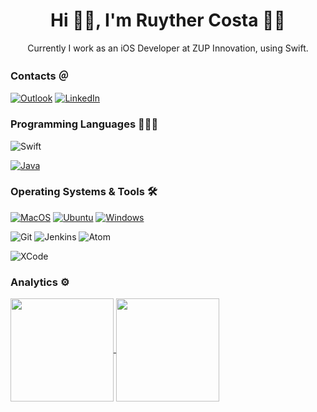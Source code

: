 
<h1 align='center'>
  Hi 🙋‍♂️, I'm Ruyther Costa 👨‍💻
</h1>

<p align='center'>
  Currently I work as an iOS Developer at ZUP Innovation, using Swift.
</p>

### Contacts ＠

[![Outlook](https://img.shields.io/badge/Microsoft_Outlook-0078D4?style=for-the-badge&logo=microsoft-outlook&logoColor=white)](mailto:ruy_fusion@hotmail.com.com)
[![LinkedIn](https://img.shields.io/badge/linkedin-%230077B5.svg?style=for-the-badge&logo=LinkedIn&logoColor=white)](https://www.linkedin.com/in/ruyther-parente-da-costa-3781136a/?locale=en_US)

### Programming Languages 👨🏻‍💻

![Swift](https://img.shields.io/badge/Swift-FA7343?style=for-the-badge&logo=swift&logoColor=white)

[![Java](https://img.shields.io/badge/-Java-%23ED8B00?style=flat&logo=java&logoColor=white)](https://www.java.com/en/)

### Operating Systems & Tools 🛠 

[![MacOS](https://img.shields.io/badge/MacOS-%23555555?style=flat&logo=macos&logoColor=white)](https://www.apple.com/macos/)
[![Ubuntu](https://img.shields.io/badge/Ubuntu-%23555555?style=flat&logo=ubuntu&logoColor=white)](https://ubuntu.com/)
[![Windows](https://img.shields.io/badge/Windows-%23555555?style=flat&logo=windows&logoColor=white)](https://www.microsoft.com/en-us/windows)

![Git](https://img.shields.io/badge/Git-F05032?style=for-the-badge&logo=git&logoColor=white)
![Jenkins](https://img.shields.io/badge/Jenkins-D24939?style=for-the-badge&logo=Jenkins&logoColor=white)
![Atom](https://img.shields.io/badge/Atom-66595C?style=for-the-badge&logo=Atom&logoColor=white)

![XCode](https://img.shields.io/badge/Xcode-007ACC?style=flat-square&logo=Xcode&logoColor=white)

### Analytics ⚙️

<p>
  <a href="https://github.com/Themakew/github-readme-stats">
    <img
      align="center"
      height="165"
      src="https://github-readme-stats.vercel.app/api?username=Themakew&count_private=true&show_icons=true&custom_title=Ruyther's%20Github%20Stats&hide=issues&theme=vision-friendly-dark"
    />
  </a>
  
  <a href="https://github.com/Themakew/github-readme-stats">
    <img
      align="center"
      height="165"
      src="https://github-readme-streak-stats.herokuapp.com/?user=Themakew&hide_border=true&theme=vision-friendly-dark"
    />
  </a>
</p>

